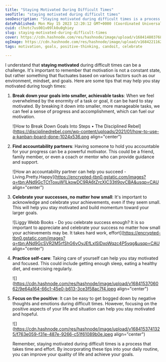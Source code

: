 ```yaml
---
title: "Staying Motivated During Difficult Times"
seoTitle: "staying motivated during difficult times"
seoDescription: "Staying motivated during difficult times is a process that takes time and effort. By incorporating these tips into your daily routine....."
datePublished: Mon May 15 2023 12:20:12 GMT+0000 (Coordinated Universal Time)
cuid: clhotc7us001v09lk0u0ghiey
slug: staying-motivated-during-difficult-times
cover: https://cdn.hashnode.com/res/hashnode/image/upload/v1684148037682/41477fe8-d0a2-4ed4-9103-ab8f48d30ea2.jpeg
ogImage: https://cdn.hashnode.com/res/hashnode/image/upload/v1684221162293/facc6107-f8b4-4796-b228-d7785c774784.jpeg
tags: motivation, goals, positive-thinking, candoit, celebrate

---
```


I understand that **staying motivated** during difficult times can be a challenge. It's important to remember that motivation is not a constant state, but rather something that fluctuates based on various factors such as our environment, mindset, and goals. Here are some tips that may help you stay motivated during tough times:

1. **Break down your goals into smaller, achievable tasks**: When we feel overwhelmed by the enormity of a task or goal, it can be hard to stay motivated. By breaking it down into smaller, more manageable tasks, we can feel a sense of progress and accomplishment, which can fuel our motivation.
    
    ![How to Break Down Goals Into Steps • The Disciplined Rebel](https://disciplinedrebel.com/wp-content/uploads/2021/01/how-to-use-a-kanban-board-done-1024x536.png align="center")
    
2. **Find accountability partners**: Having someone to hold you accountable for your progress can be a powerful motivator. This could be a friend, family member, or even a coach or mentor who can provide guidance and support.
    
    ![How an accountability partner can help you succeed - Living.Pretty.Happy](https://encrypted-tbn0.gstatic.com/images?q=tbn:ANd9GcTCtToxuW1LkowDC9RA6tZrcXIC33tI9ovCBA&usqp=CAU align="center")
    
3. **Celebrate your successes, no matter how small**: It's important to acknowledge and celebrate your achievements, even if they seem small. This will help you stay motivated and build momentum toward your larger goals.
    
    ![Liggy Webb Books - Do you celebrate success enough? It is so important to  appreciate and celebrate your success no matter how small your achievements  may be. It takes hard work, effort](https://encrypted-tbn0.gstatic.com/images?q=tbn:ANd9GcSVR2M5rfShG6vOyJEfLxlSIDxoWqzc4P5yqg&usqp=CAU align="center")
    
4. **Practice self-care**: Taking care of yourself can help you stay motivated and focused. This could include getting enough sleep, eating a healthy diet, and exercising regularly.
    
    ![](https://cdn.hashnode.com/res/hashnode/image/upload/v1684153706062/9e64a164-66c1-45e0-b613-3ce3f58ac7f4.jpeg align="center")
    
5. **Focus on the positive**: It can be easy to get bogged down by negative thoughts and emotions during difficult times. However, focusing on the positive aspects of your life and situation can help you stay motivated and hopeful.
    
    ![](https://cdn.hashnode.com/res/hashnode/image/upload/v1684153741325/f763e059-f31e-487e-9266-c51f61089b0e.jpeg align="center")
    
    Remember, staying motivated during difficult times is a process that takes time and effort. By incorporating these tips into your daily routine, you can improve your quality of life and achieve your goals.